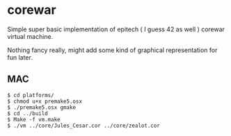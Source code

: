 # corewar
Simple super basic implementation of epitech ( I guess 42 as well ) corewar virtual machine.

Nothing fancy really, might add some kind of graphical representation for fun later.

## MAC

```
$ cd platforms/
$ chmod u+x premake5.osx
$ ./premake5.osx gmake
$ cd ../build
$ Make -f vm.make
$ ./vm ../core/Jules_Cesar.cor ../core/zealot.cor
